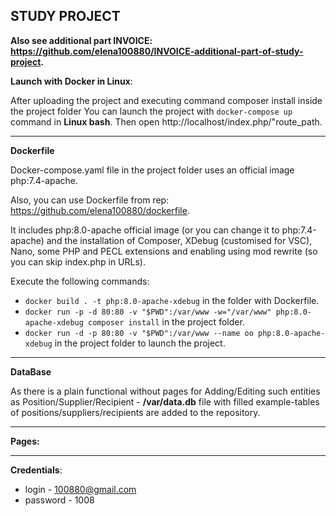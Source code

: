 ## STUDY PROJECT
**Also see additional part INVOICE: https://github.com/elena100880/INVOICE-additional-part-of-study-project.**

**Launch with Docker in Linux**:

After uploading the project and executing command composer install inside the project folder You can launch the project with `docker-compose up` command in **Linux bash**. Then open http://localhost/index.php/"route_path.


***
**Dockerfile**

Docker-compose.yaml file in the project folder uses an official image php:7.4-apache.

Also, you can use Dockerfile from rep: https://github.com/elena100880/dockerfile.

It includes php:8.0-apache official image (or you can change it to php:7.4-apache) and the installation of Composer, XDebug (customised for VSC), Nano, some PHP and PECL extensions and enabling using mod rewrite (so you can skip index.php in URLs).

Execute the following commands:

  + `docker build . -t php:8.0-apache-xdebug` in the folder with Dockerfile.
  + `docker run -p -d 80:80 -v "$PWD":/var/www -w="/var/www" php:8.0-apache-xdebug composer install` in the project folder.
  + `docker run -d -p 80:80 -v "$PWD":/var/www --name oo php:8.0-apache-xdebug` in the project folder to launch the project.

***
**DataBase**

As there is a plain functional without pages for Adding/Editing such entities as Position/Supplier/Recipient - **/var/data.db** file with filled example-tables of positions/suppliers/recipients are added to the repository.

***
**Pages:**

***
**Credentials**: 
+ login - 100880@gmail.com 
+ password - 1008
